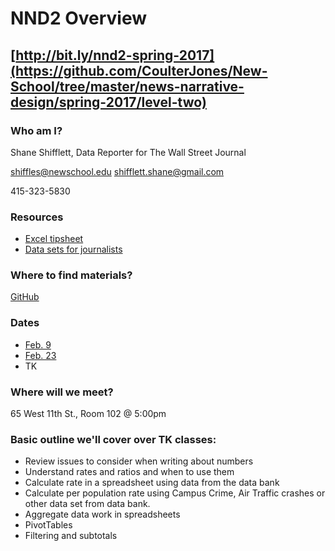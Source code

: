 # NND2 Overview

## [http://bit.ly/nnd2-spring-2017](https://github.com/CoulterJones/New-School/tree/master/news-narrative-design/spring-2017/level-two)

### Who am I?

Shane Shifflett, Data Reporter for The Wall Street Journal

shiffles@newschool.edu
shifflett.shane@gmail.com

415-323-5830

### Resources

* [Excel tipsheet](https://drive.google.com/file/d/0B0F8GZ4RI4ZDUHpzYzUtR3dIUjA/view?usp=sharing)
* [Data sets for journalists](http://cjlab.stanford.edu/2015/09/30/lab-launch-and-data-sets/)

### Where to find materials?

[GitHub](https://github.com/CoulterJones/New-School/tree/master/news-narrative-design/spring-2017/level-two)

### Dates

* [Feb. 9](https://docs.google.com/document/d/1CJm74XP5PTb4wrNvVD0SgxmjvRO5A35inYYoh6u4Wgo/edit?usp=sharing)
* [Feb. 23](https://github.com/CoulterJones/New-School/blob/master/news-narrative-design/spring-2017/level-two/bridges.ipynb)
* TK

### Where will we meet?

65 West 11th St., Room 102 @ 5:00pm

### Basic outline we'll cover over TK classes:

* Review issues to consider when writing about numbers
* Understand rates and ratios and when to use them
* Calculate rate in a spreadsheet using data from the data bank
* Calculate per population rate using Campus Crime, Air Traffic crashes or other data set from data bank.
* Aggregate data work in spreadsheets
* PivotTables
* Filtering and subtotals



